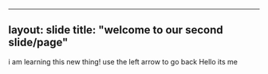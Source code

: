 ----
layout: slide
title: "welcome to our second slide/page"
---
i am learning this new thing!
use the left arrow to go back
Hello its me
